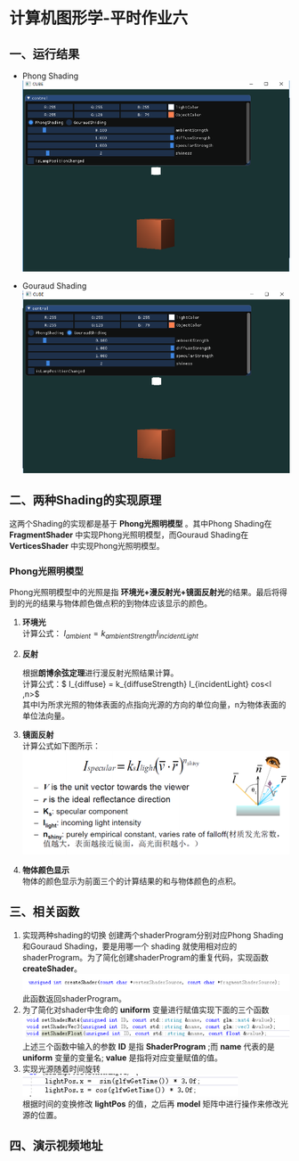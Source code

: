 # 计算机图形学-平时作业六

## 一、运行结果
- Phong Shading
![](images/result1.png)

- Gouraud Shading
![](images/result2.png)

## 二、两种Shading的实现原理
这两个Shading的实现都是基于 **Phong光照明模型** 。其中Phong Shading在 **FragmentShader** 中实现Phong光照明模型，而Gouraud Shading在 **VerticesShader** 中实现Phong光照明模型。
### Phong光照明模型
Phong光照明模型中的光照是指 **环境光+漫反射光+镜面反射光**的结果。最后将得到的光的结果与物体颜色做点积的到物体应该显示的颜色。  
1. **环境光**  
   计算公式： $I_{ambient}= k_{ambientStrength}I _{incidentLight}$  

2. **反射**  

   根据**朗博余弦定理**进行漫反射光照结果计算。    
    计算公式：$ I_{diffuse} = k_{diffuseStrength} I_{incidentLight} cos<l ,n>$   
   其中l为所求光照的物体表面的点指向光源的方向的单位向量，n为物体表面的单位法向量。   

3. **镜面反射**   
  计算公式如下图所示：  
  ![](images/specular.png)

4. **物体颜色显示**   
  物体的颜色显示为前面三个的计算结果的和与物体颜色的点积。

## 三、相关函数
1. 实现两种shading的切换
  创建两个shaderProgram分别对应Phong Shading和Gouraud Shading，要是用哪一个 shading 就使用相对应的shaderProgram。为了简化创建shaderProgram的重复代码，实现函数**createShader**。    
  ![](images/createShader.png)  
  此函数返回shaderProgram。
2. 为了简化对shader中生命的 **uniform** 变量进行赋值实现下面的三个函数  
  ![](images/uniform.png)  
  上述三个函数中输入的参数 **ID** 是指 **ShaderProgram** ;而 **name** 代表的是 **uniform** 变量的变量名; **value** 是指将对应变量赋值的值。
3. 实现光源随着时间旋转  
  ![](images/lightPos.png)  
  根据时间的变换修改 **lightPos** 的值，之后再 **model** 矩阵中进行操作来修改光源的位置。

## 四、演示视频地址

